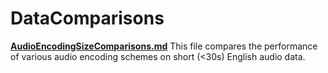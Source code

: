 # DataComparisons

[**AudioEncodingSizeComparisons.md**](https://github.com/RobertMendelsohn/DataComparisons/blob/master/AudioEncodingPerformance.md) This file compares the performance of various audio encoding schemes on short (<30s) English audio data.
